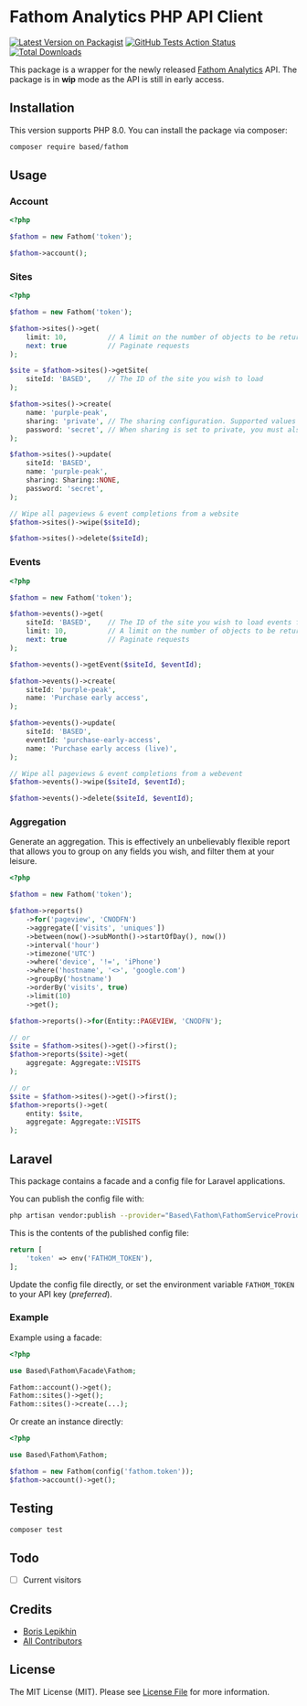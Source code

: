 # Fathom Analytics PHP API Client

[![Latest Version on Packagist](https://img.shields.io/packagist/v/based/fathom.svg?style=flat-square)](https://packagist.org/packages/based/fathom)
[![GitHub Tests Action Status](https://img.shields.io/github/workflow/status/lepikhinb/fathom-api/run-tests?label=tests)](https://github.com/lepikhinb/fathom-api/actions?query=workflow%3Arun-tests+branch%3Amain)
[![Total Downloads](https://img.shields.io/packagist/dt/based/fathom.svg?style=flat-square)](https://packagist.org/packages/based/fathom)

This package is a wrapper for the newly released [Fathom Analytics](https://usefathom.com/) API. The package is in **wip** mode as the API is still in early access.

## Installation

This version supports PHP 8.0. You can install the package via composer:

```bash
composer require based/fathom
```

## Usage
### Account
```php
<?php

$fathom = new Fathom('token');

$fathom->account();
```

### Sites
```php
<?php

$fathom = new Fathom('token');

$fathom->sites()->get(
    limit: 10,          // A limit on the number of objects to be returned, between 1 and 100
    next: true          // Paginate requests
);

$site = $fathom->sites()->getSite(
    siteId: 'BASED',    // The ID of the site you wish to load
);

$fathom->sites()->create(
    name: 'purple-peak',
    sharing: 'private', // The sharing configuration. Supported values are: `none`, `private` or `public`. Default: `none`
    password: 'secret', // When sharing is set to private, you must also send a password to access the site with.
);

$fathom->sites()->update(
    siteId: 'BASED',
    name: 'purple-peak',
    sharing: Sharing::NONE,
    password: 'secret',
);

// Wipe all pageviews & event completions from a website
$fathom->sites()->wipe($siteId);

$fathom->sites()->delete($siteId);
```

### Events
```php
<?php

$fathom = new Fathom('token');

$fathom->events()->get(
    siteId: 'BASED',    // The ID of the site you wish to load events for
    limit: 10,          // A limit on the number of objects to be returned, between 1 and 100
    next: true          // Paginate requests
);

$fathom->events()->getEvent($siteId, $eventId);

$fathom->events()->create(
    siteId: 'purple-peak',
    name: 'Purchase early access',
);

$fathom->events()->update(
    siteId: 'BASED',
    eventId: 'purchase-early-access',
    name: 'Purchase early access (live)',
);

// Wipe all pageviews & event completions from a webevent
$fathom->events()->wipe($siteId, $eventId);

$fathom->events()->delete($siteId, $eventId);
```

### Aggregation
Generate an aggregation. This is effectively an unbelievably flexible report that allows you to group on any fields you wish, and filter them at your leisure.
```php
<?php

$fathom = new Fathom('token');

$fathom->reports()
    ->for('pageview', 'CNODFN')
    ->aggregate(['visits', 'uniques'])
    ->between(now()->subMonth()->startOfDay(), now())
    ->interval('hour')
    ->timezone('UTC')
    ->where('device', '!=', 'iPhone')
    ->where('hostname', '<>', 'google.com')
    ->groupBy('hostname')
    ->orderBy('visits', true)
    ->limit(10)
    ->get();

$fathom->reports()->for(Entity::PAGEVIEW, 'CNODFN');

// or
$site = $fathom->sites()->get()->first();
$fathom->reports($site)->get(
    aggregate: Aggregate::VISITS
);

// or
$site = $fathom->sites()->get()->first();
$fathom->reports()->get(
    entity: $site,
    aggregate: Aggregate::VISITS
);
```

## Laravel
This package contains a facade and a config file for Laravel applications.

You can publish the config file with:
```bash
php artisan vendor:publish --provider="Based\Fathom\FathomServiceProvider" --tag="fathom-config"
```

This is the contents of the published config file:

```php
return [
    'token' => env('FATHOM_TOKEN'),
];
```

Update the config file directly, or set the environment variable `FATHOM_TOKEN` to your API key (*preferred*).

### Example
Example using a facade:
```php
<?php

use Based\Fathom\Facade\Fathom;

Fathom::account()->get();
Fathom::sites()->get();
Fathom::sites()->create(...);
```

Or create an instance directly:
```php
<?php

use Based\Fathom\Fathom;

$fathom = new Fathom(config('fathom.token'));
$fathom->account()->get();
```

## Testing

```bash
composer test
```

## Todo
- [ ] Current visitors

## Credits

- [Boris Lepikhin](https://github.com/lepikhinb)
- [All Contributors](../../contributors)

## License

The MIT License (MIT). Please see [License File](LICENSE.md) for more information.

